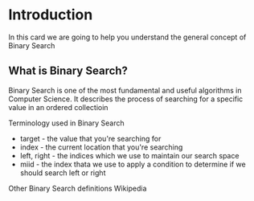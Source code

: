 # Introduction
In this card we are going to help you understand the general concept of Binary Search

## What is Binary Search?
Binary Search is one of the most fundamental and useful algorithms in Computer Science. It describes the process of searching for a specific value in an ordered collectioin

Terminology used in Binary Search
- target - the value that you're searching for
- index - the current location that you're searching
- left, right - the indices which we use to maintain our search space
- miid - the index thata we use to apply a condition to determine if we should search left or right

Other Binary Search definitions
Wikipedia